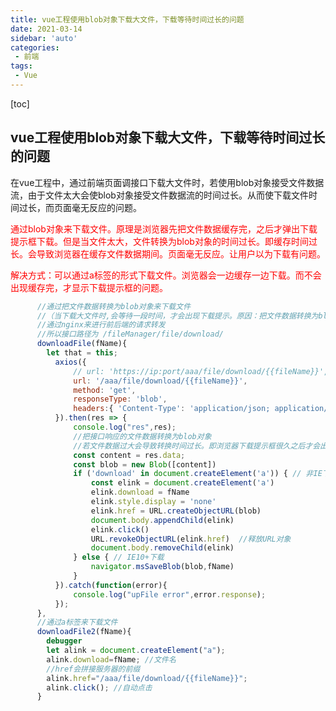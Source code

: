 ```yaml
---
title: vue工程使用blob对象下载大文件，下载等待时间过长的问题
date: 2021-03-14
sidebar: 'auto'
categories: 
 - 前端
tags:
 - Vue
---
```


[toc]

## vue工程使用blob对象下载大文件，下载等待时间过长的问题

在vue工程中，通过前端页面调接口下载大文件时，若使用blob对象接受文件数据流，由于文件太大会使blob对象接受文件数据流的时间过长。从而使下载文件时间过长，而页面毫无反应的问题。

<font color="red">通过blob对象来下载文件。原理是浏览器先把文件数据缓存完，之后才弹出下载提示框下载。但是当文件太大，文件转换为blob对象的时间过长。即缓存时间过长。会导致浏览器在缓存文件数据期间。页面毫无反应。让用户以为下载有问题。</font>

<font color="red">解决方式：可以通过a标签的形式下载文件。浏览器会一边缓存一边下载。而不会出现缓存完，才显示下载提示框的问题。</font>

```js
      //通过把文件数据转换为blob对象来下载文件
      //（当下载大文件时,会等待一段时间，才会出现下载提示。原因：把文件数据转换为blob对象时间过长）
      //通过nginx来进行前后端的请求转发
      //所以接口路径为 /fileManager/file/download/
      downloadFile(fName){
        let that = this;
          axios({
              // url: 'https://ip:port/aaa/file/download/{{fileName}}',
              url: '/aaa/file/download/{{fileName}}',
              method: 'get',
              responseType: 'blob',
              headers:{ 'Content-Type': 'application/json; application/octet-stream'}
          }).then(res => {
              console.log("res",res);
              //把接口响应的文件数据转换为blob对象
              //若文件数据过大会导致转换时间过长。即浏览器下载提示框很久之后才会出现。
              const content = res.data;
              const blob = new Blob([content])
              if ('download' in document.createElement('a')) { // 非IE下载
                  const elink = document.createElement('a')
                  elink.download = fName
                  elink.style.display = 'none'
                  elink.href = URL.createObjectURL(blob)
                  document.body.appendChild(elink)
                  elink.click()
                  URL.revokeObjectURL(elink.href)  //释放URL对象
                  document.body.removeChild(elink)
              } else { // IE10+下载
                  navigator.msSaveBlob(blob,fName)
              }
          }).catch(function(error){
              console.log("upFile error",error.response);
          });
      },
      //通过a标签来下载文件
      downloadFile2(fName){
        debugger
        let alink = document.createElement("a");
        alink.download=fName; //文件名
        //href会拼接服务器的前缀
        alink.href="/aaa/file/download/{{fileName}}";
        alink.click(); //自动点击
      }
```

